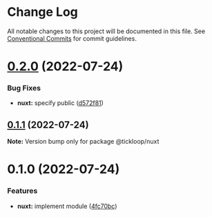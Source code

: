 # Change Log

All notable changes to this project will be documented in this file.
See [Conventional Commits](https://conventionalcommits.org) for commit guidelines.

# [0.2.0](https://github.com/tkofh/tickloop/compare/@tickloop/nuxt@0.1.1...@tickloop/nuxt@0.2.0) (2022-07-24)

### Bug Fixes

- **nuxt:** specify public ([d572f81](https://github.com/tkofh/tickloop/commit/d572f81536393b0e15e3e66ab81dc3f09a16ffa4))

## [0.1.1](https://github.com/tkofh/tickloop/compare/@tickloop/nuxt@0.1.0...@tickloop/nuxt@0.1.1) (2022-07-24)

**Note:** Version bump only for package @tickloop/nuxt

# 0.1.0 (2022-07-24)

### Features

- **nuxt:** implement module ([4fc70bc](https://github.com/tkofh/tickloop/commit/4fc70bcb21c21e4ea0193b7f00ed858c8a10dff7))
